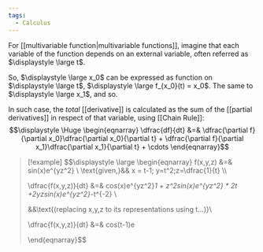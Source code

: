 ```yaml
---
tags:
  - Calculus
---
```

For [[multivariable function|multivariable functions]], imagine that each variable of the function depends on an external variable, often referred as $\displaystyle \large t$.

So, $\displaystyle \large x_0$ can be expressed as function on $\displaystyle \large t$, $\displaystyle \large f_{x_0}(t) = x_0$.
The same to $\displaystyle \large x_1$, and so.

In such case, the *total* [[derivative]] is calculated as the sum of the [[partial derivatives]] in respect of that variable, using [[Chain Rule]]:
$$\displaystyle \Huge \begin{eqnarray} 
\dfrac{df}{dt} &=& 
\dfrac{\partial f}{\partial x_0}\dfrac{\partial x_0}{\partial t} +
\dfrac{\partial f}{\partial x_1}\dfrac{\partial x_1}{\partial t} +
\cdots
\end{eqnarray}$$

>[!example]
>$$\displaystyle \large \begin{eqnarray} 
>f(x,y,z) &=& sin(x)e^{yz^2} \\
>\text{given,}&& x = t-1; y=t^2;z=\dfrac{1}{t} \\\\
>
>\dfrac{f(x,y,z)}{dt} &=& cos(x)e^{yz^2}*1 + z^2sin(x)e^{yz^2} * 2t +2yzsin(x)e^{yz^2}*-t^{-2} \\
>
>&&\text{(replacing x,y,z to its representations using t...)}\\
>
>\dfrac{f(x,y,z)}{dt} &=& cos(t-1)e
>
>
>\end{eqnarray}$$
